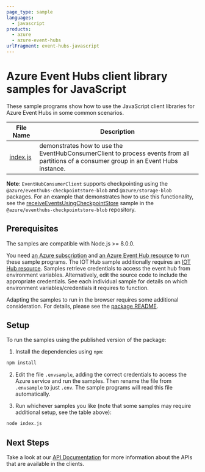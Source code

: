 ```yaml
---
page_type: sample
languages:
  - javascript
products:
  - azure
  - azure-event-hubs
urlFragment: event-hubs-javascript
---
```


# Azure Event Hubs client library samples for JavaScript

These sample programs show how to use the JavaScript client libraries for Azure Event Hubs in some common scenarios.

| **File Name**                                                             | **Description**                                                                                                                                                                         |
| ------------------------------------------------------------------------- | --------------------------------------------------------------------------------------------------------------------------------------------------------------------------------------- |
| [index.js][receiveevents]                                         | demonstrates how to use the EventHubConsumerClient to process events from all partitions of a consumer group in an Event Hubs instance.                                                 |

**Note**: `EventHubConsumerClient` supports checkpointing using the `@azure/eventhubs-checkpointstore-blob` and `@azure/storage-blob` packages. For an example that demonstrates how to use this functionality, see the [receiveEventsUsingCheckpointStore][checkpointing] sample in the `@azure/eventhubs-checkpointstore-blob` repository.

## Prerequisites

The samples are compatible with Node.js >= 8.0.0.

You need [an Azure subscription][freesub] and [an Azure Event Hub resource][azhubacct] to run these sample programs. The IOT Hub sample additionally requires an [IOT Hub resource][aziothub]. Samples retrieve credentials to access the event hub from environment variables. Alternatively, edit the source code to include the appropriate credentials. See each individual sample for details on which environment variables/credentials it requires to function.

Adapting the samples to run in the browser requires some additional consideration. For details, please see the [package README][package].

## Setup

To run the samples using the published version of the package:

1. Install the dependencies using `npm`:

```bash
npm install
```

2. Edit the file `.envsample`, adding the correct credentials to access the Azure service and run the samples. Then rename the file from `.envsample` to just `.env`. The sample programs will read this file automatically.

3. Run whichever samples you like (note that some samples may require additional setup, see the table above):

```bash
node index.js
```

## Next Steps

Take a look at our [API Documentation][apiref] for more information about the APIs that are available in the clients.

[receiveevents]: https://github.com/JoBaAl/idp-iot-hub/blob/main/example/receiveEvents.js
[generatetoken]: https://github.com/JoBaAl/idp-iot-hub/blob/main/example/generateToken.js
[apiref]: https://docs.microsoft.com/javascript/api/@azure/event-hubs
[checkpointing]: https://github.com/Azure/azure-sdk-for-js/blob/master/sdk/eventhub/eventhubs-checkpointstore-blob/samples/javascript/receiveEventsUsingCheckpointStore.js
[azhubacct]: https://docs.microsoft.com/azure/event-hubs/event-hubs-node-get-started-send
[aziothub]: https://docs.microsoft.com/azure/iot-hub/iot-hub-node-node-module-twin-getstarted
[freesub]: https://azure.microsoft.com/free/
[package]: https://github.com/Azure/azure-sdk-for-js/tree/master/sdk/eventhub/event-hubs/README.md
[typescript]: https://www.typescriptlang.org/docs/home.html
